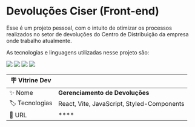 <div id='top'>

# Devoluções Ciser (Front-end)

</div>

Esse é um projeto pessoal, com o intuito de otimizar os processos realizados no setor de devoluções do Centro de Distribuição da empresa onde trabalho atualmente.

As tecnologias e linguagens utilizadas nesse projeto são:

<div>
  <img src="https://img.shields.io/badge/react-1a1a1a?style=for-the-badge&logo=react"/>
  <img src="https://img.shields.io/badge/vite-1e1e20?style=for-the-badge&logo=vite&logoColor=646CFF"/>
  <img src="https://img.shields.io/badge/javascript-F7DF1E?style=for-the-badge&logo=javascript&logoColor=black">
  <img src="https://img.shields.io/badge/styled components-DB7093?style=for-the-badge">
</div>



<!-- prettier-ignore -->
| 🪧 Vitrine Dev |  |
| ------------- | - |
| ✨ Nome       | **Gerenciamento de Devoluções** |
| 🏷️ Tecnologias | React, Vite, JavaScript, Styled-Components |
| 🚀 URL         | **** |

